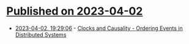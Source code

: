 # [Published on 2023-04-02](index.md)

* [2023-04-02, 19:29:06](https://lobste.rs/s/v93lhn/clocks_causality_ordering_events) - [Clocks and Causality - Ordering Events in Distributed Systems](https://www.exhypothesi.com/clocks-and-causality/)
